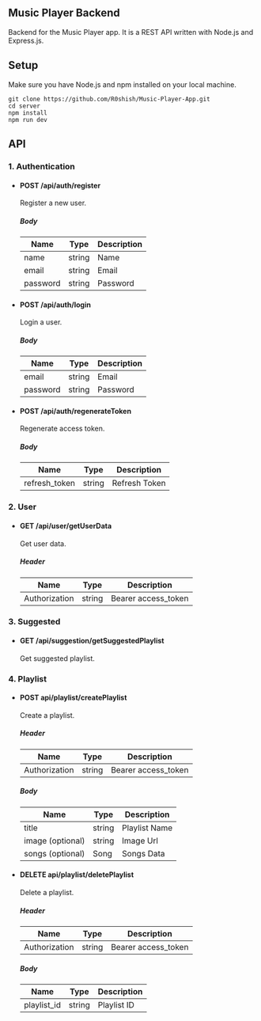 ## Music Player Backend

Backend for the Music Player app. It is a REST API written with Node.js and Express.js.

## Setup

Make sure you have Node.js and npm installed on your local machine.
```
git clone https://github.com/R0shish/Music-Player-App.git
cd server
npm install
npm run dev
```

## API

### 1. Authentication

- #### POST /api/auth/register

  Register a new user.

  ##### Body

  | Name     | Type   | Description |
  | -------- | ------ | ----------- |
  | name     | string | Name        |
  | email    | string | Email       |
  | password | string | Password    |

- #### POST /api/auth/login

  Login a user.

  ##### Body

  | Name     | Type   | Description |
  | -------- | ------ | ----------- |
  | email    | string | Email       |
  | password | string | Password    |
  
- #### POST /api/auth/regenerateToken

  Regenerate access token.

  ##### Body

  | Name          | Type   | Description      |
  | ------------- | ------ | ---------------- |
  | refresh_token | string | Refresh Token    |
  

### 2. User

- #### GET /api/user/getUserData

  Get user data.
  
  ##### Header

  | Name          | Type   | Description         |
  | ------------- | ------ | ------------------- |
  | Authorization | string | Bearer access_token |
  
 ### 3. Suggested

- #### GET /api/suggestion/getSuggestedPlaylist

  Get suggested playlist.
  
 ### 4. Playlist

- #### POST api/playlist/createPlaylist

  Create a playlist.
  
  ##### Header

  | Name          | Type   | Description         |
  | ------------- | ------ | ------------------- |
  | Authorization | string | Bearer access_token |


  ##### Body

  | Name             | Type   | Description      |
  | ---------------- | ------ | ---------------- |
  | title            | string | Playlist Name    |
  | image (optional) | string | Image Url        |
  | songs (optional) | Song   | Songs Data       |

- #### DELETE api/playlist/deletePlaylist

  Delete a playlist.
  
  ##### Header

  | Name          | Type   | Description         |
  | ------------- | ------ | ------------------- |
  | Authorization | string | Bearer access_token |


  ##### Body

  | Name             | Type   | Description      |
  | ---------------- | ------ | ---------------- |
  | playlist_id      | string | Playlist ID      |
 
